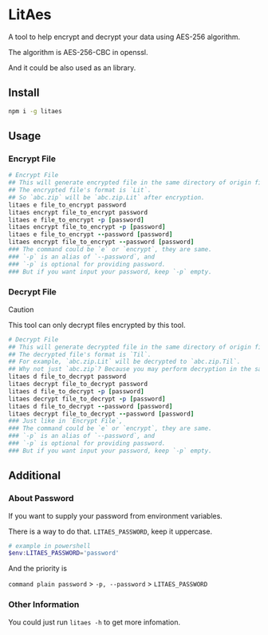 # LitAes

A tool to help encrypt and decrypt your data using AES-256 algorithm.

The algorithm is AES-256-CBC in openssl.

And it could be also used as an library.

## Install

```sh
npm i -g litaes
```

## Usage

### Encrypt File

```ruby
# Encrypt File
## This will generate encrypted file in the same directory of origin file.
## The encrypted file's format is `Lit`.
## So `abc.zip` will be `abc.zip.Lit` after encryption.
litaes e file_to_encrypt password
litaes encrypt file_to_encrypt password
litaes e file_to_encrypt -p [password]
litaes encrypt file_to_encrypt -p [password]
litaes e file_to_encrypt --password [password]
litaes encrypt file_to_encrypt --password [password]
### The command could be `e` or `encrypt`, they are same.
### `-p` is an alias of `--password`, and
### `-p` is optional for providing password.
### But if you want input your password, keep `-p` empty.
```

### Decrypt File

> [!CAUTION]
> This tool can only decrypt files encrypted by this tool.

```ruby
# Decrypt File
## This will generate decrypted file in the same directory of origin file.
## The decrypted file's format is `Til`.
## For example, `abc.zip.Lit` will be decrypted to `abc.zip.Til`.
## Why not just `abc.zip`? Because you may perform decryption in the same directory.
litaes d file_to_decrypt password
litaes decrypt file_to_decrypt password
litaes d file_to_decrypt -p [password]
litaes decrypt file_to_decrypt -p [password]
litaes d file_to_decrypt --password [password]
litaes decrypt file_to_decrypt --password [password]
### Just like in `Encrypt File`,
### The command could be `e` or `encrypt`, they are same.
### `-p` is an alias of `--password`, and
### `-p` is optional for providing password.
### But if you want input your password, keep `-p` empty.
```

## Additional

### About Password

If you want to supply your password from environment variables.

There is a way to do that. `LITAES_PASSWORD`, keep it uppercase.

```powershell
# example in powershell
$env:LITAES_PASSWORD='password'
```

And the priority is

`command plain password` > `-p, --password` > `LITAES_PASSWORD`

### Other Information

You could just run `litaes -h` to get more infomation.
